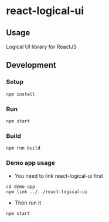 # react-logical-ui
## Usage
Logical UI library for ReactJS

## Development
### Setup
```
npm install
```
### Run
```
npm start
```
### Build
```
npm run build
```
### Demo app usage
- You need to link react-logical-ui first
```
cd demo-app
npm link ../../react-logical-ui
```
- Then run it
```
npm start
```
